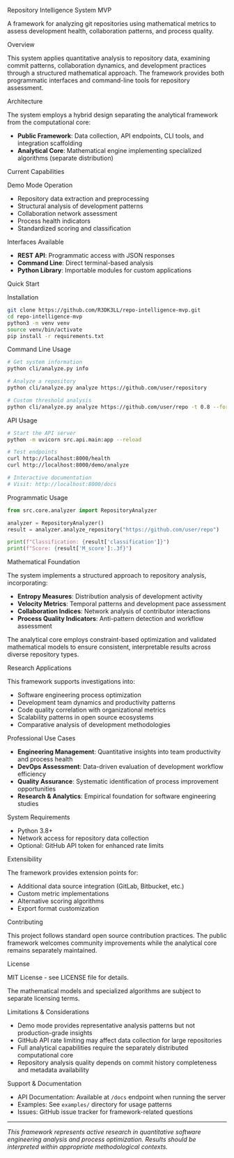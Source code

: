 Repository Intelligence System MVP

A framework for analyzing git repositories using mathematical metrics to assess development health, collaboration patterns, and process quality.

Overview

This system applies quantitative analysis to repository data, examining commit patterns, collaboration dynamics, and development practices through a structured mathematical approach. The framework provides both programmatic interfaces and command-line tools for repository assessment.

Architecture

The system employs a hybrid design separating the analytical framework from the computational core:

- **Public Framework**: Data collection, API endpoints, CLI tools, and integration scaffolding
- **Analytical Core**: Mathematical engine implementing specialized algorithms (separate distribution)

Current Capabilities

Demo Mode Operation
- Repository data extraction and preprocessing
- Structural analysis of development patterns  
- Collaboration network assessment
- Process health indicators
- Standardized scoring and classification

Interfaces Available
- **REST API**: Programmatic access with JSON responses
- **Command Line**: Direct terminal-based analysis
- **Python Library**: Importable modules for custom applications

Quick Start

Installation
```bash
git clone https://github.com/R3DK3LL/repo-intelligence-mvp.git
cd repo-intelligence-mvp
python3 -m venv venv
source venv/bin/activate
pip install -r requirements.txt
```

Command Line Usage
```bash
# Get system information
python cli/analyze.py info

# Analyze a repository
python cli/analyze.py analyze https://github.com/user/repository

# Custom threshold analysis
python cli/analyze.py analyze https://github.com/user/repo -t 0.8 --format summary
```

API Usage
```bash
# Start the API server
python -m uvicorn src.api.main:app --reload

# Test endpoints
curl http://localhost:8000/health
curl http://localhost:8000/demo/analyze

# Interactive documentation
# Visit: http://localhost:8000/docs
```

Programmatic Usage
```python
from src.core.analyzer import RepositoryAnalyzer

analyzer = RepositoryAnalyzer()
result = analyzer.analyze_repository("https://github.com/user/repo")

print(f"Classification: {result['classification']}")
print(f"Score: {result['M_score']:.3f}")
```

Mathematical Foundation

The system implements a structured approach to repository analysis, incorporating:

- **Entropy Measures**: Distribution analysis of development activity
- **Velocity Metrics**: Temporal patterns and development pace assessment  
- **Collaboration Indices**: Network analysis of contributor interactions
- **Process Quality Indicators**: Anti-pattern detection and workflow assessment

The analytical core employs constraint-based optimization and validated mathematical models to ensure consistent, interpretable results across diverse repository types.

Research Applications

This framework supports investigations into:
- Software engineering process optimization
- Development team dynamics and productivity patterns
- Code quality correlation with organizational metrics
- Scalability patterns in open source ecosystems
- Comparative analysis of development methodologies

Professional Use Cases

- **Engineering Management**: Quantitative insights into team productivity and process health
- **DevOps Assessment**: Data-driven evaluation of development workflow efficiency  
- **Quality Assurance**: Systematic identification of process improvement opportunities
- **Research & Analytics**: Empirical foundation for software engineering studies

System Requirements

- Python 3.8+
- Network access for repository data collection
- Optional: GitHub API token for enhanced rate limits

Extensibility

The framework provides extension points for:
- Additional data source integration (GitLab, Bitbucket, etc.)
- Custom metric implementations
- Alternative scoring algorithms
- Export format customization

Contributing

This project follows standard open source contribution practices. The public framework welcomes community improvements while the analytical core remains separately maintained.

License

MIT License - see LICENSE file for details.

The mathematical models and specialized algorithms are subject to separate licensing terms.

Limitations & Considerations

- Demo mode provides representative analysis patterns but not production-grade insights
- GitHub API rate limiting may affect data collection for large repositories
- Full analytical capabilities require the separately distributed computational core
- Repository analysis quality depends on commit history completeness and metadata availability

Support & Documentation

- API Documentation: Available at `/docs` endpoint when running the server
- Examples: See `examples/` directory for usage patterns
- Issues: GitHub issue tracker for framework-related questions

---

*This framework represents active research in quantitative software engineering analysis and process optimization. Results should be interpreted within appropriate methodological contexts.*
